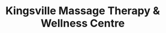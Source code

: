 ---
title: "Kingsville Massage Therapy & Wellness Centre"
url: /kingsville/kingsville-massage-therapy-and-wellness-centre/
shop: massage
---